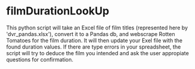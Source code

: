 # filmDurationLookUp
This python script will take an Excel file of film titles (represented here by 'dvr_pandas.xlsx'), convert it to a Pandas db, and webscrape Rotten Tomatoes for the film duration. It will then update your Exel file with the found duration values. If there are type errors in your spreadsheet, the script will try to deduce the film you intended and ask the user appropiate questions for confirmation.
